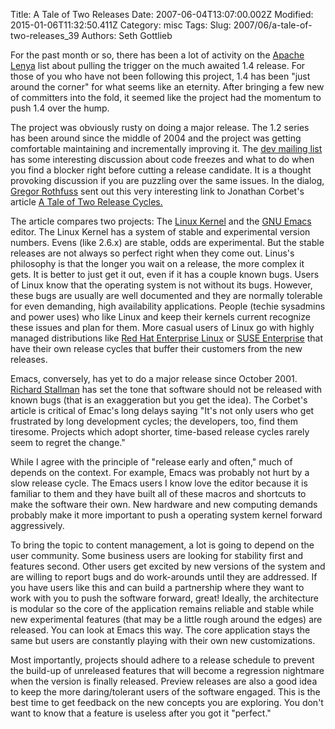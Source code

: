 Title: A Tale of Two Releases
Date: 2007-06-04T13:07:00.002Z
Modified: 2015-01-06T11:32:50.411Z
Category: misc
Tags: 
Slug: 2007/06/a-tale-of-two-releases_39
Authors: Seth Gottlieb

For the past month or so, there has been a lot of activity on the [Apache Lenya](http://lenya.apache.org/) list about pulling the trigger on the much awaited 1.4 release.  For those of you who have not been following this project, 1.4 has been "just around the corner" for what seems like an eternity.  After bringing a few new of committers into the fold, it seemed like the project had the momentum to push 1.4 over the hump.   
  
The project was obviously rusty on doing a major release.  The 1.2 series has been around since the middle of 2004 and the project was getting comfortable maintaining and incrementally improving it.  The [dev mailing list](http://news.gmane.org/thread.php?group=gmane.comp.cms.lenya.devel) has some interesting discussion about code freezes and what to do when you find a blocker right before cutting a release candidate.   It is a thought provoking discussion if you are puzzling over the same issues.  In the dialog, [Gregor Rothfuss](http://greg.abstrakt.ch/) sent out this very interesting link to Jonathan Corbet's article [A Tale of Two Release Cycles.](http:///)  
  
The article compares two projects:  The [Linux Kernel](http://www.kernel.org/) and the [GNU Emacs](http://www.gnu.org/software/emacs/) editor.  The Linux Kernel has a system of stable and experimental version numbers.  Evens (like 2.6.x) are stable, odds are experimental.  But the stable releases are not always so perfect right when they come out.  Linus's philosophy is that the longer you wait on a release, the more complex it gets.  It is better to just get it out, even if it has a couple known bugs.  Users of Linux know that the operating system is not without its bugs.  However, these bugs are usually are well documented and they are normally tolerable for even demanding, high availability applications.    People (techie sysadmins and power uses) who like Linux and keep their kernels current recognize these issues and plan for them.  More casual users of Linux go with highly managed distributions like [Red Hat Enterprise Linux](http://www.redhat.com/rhel/) or [SUSE Enterprise](http://www.novell.com/linux/) that have their own release cycles that buffer their customers from the new releases.   
  
Emacs, conversely, has yet to do a major release since October 2001.  [Richard Stallman](http://www.stallman.org/) has set the tone that software should not be released with known bugs (that is an exaggeration but you get the idea).  The Corbet's article is critical of Emac's long delays saying "It's not only users who get frustrated by long development cycles; the developers, too, find them tiresome. Projects which adopt shorter, time-based release cycles rarely seem to regret the change."   
  
While I agree with the principle of "release early and often," much of depends on the context.  For example, Emacs was probably not hurt by a slow release cycle.  The Emacs users I know love the editor because it is familiar to them and they have built all of these macros and shortcuts to make the software their own.  New hardware and new computing demands probably make it more important to push a operating system kernel forward aggressively.  
  
To bring the topic to content management, a lot is going to depend on the user community.  Some business users are looking for stability first and features second.  Other users get excited by new versions of the system and are willing to report bugs and do work-arounds until they are addressed.  If you have users like this and can build a partnership where they want to work with you to push the software forward, great!  Ideally, the architecture is modular so the core of the application remains reliable and stable while new experimental features (that may be a little rough around the edges) are released.  You can look at Emacs this way.  The core application stays the same but users are constantly playing with their own new customizations.   
  
Most importantly, projects should adhere to a release schedule to prevent the build-up of unreleased features that will become a regression nightmare when the version is finally released.     Preview releases are also a good idea to keep the more daring/tolerant users of the software engaged.  This is the best time to get feedback on the new concepts you are exploring.  You don't want to know that a feature is useless after you got it "perfect."
